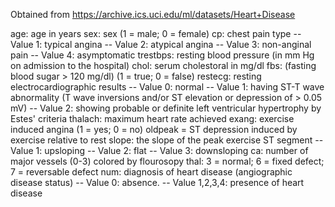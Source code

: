 Obtained from https://archive.ics.uci.edu/ml/datasets/Heart+Disease

age: age in years 
sex: sex (1 = male; 0 = female) 
cp: chest pain type 
-- Value 1: typical angina 
-- Value 2: atypical angina 
-- Value 3: non-anginal pain 
-- Value 4: asymptomatic 
trestbps: resting blood pressure (in mm Hg on admission to the hospital) 
chol: serum cholestoral in mg/dl 
fbs: (fasting blood sugar > 120 mg/dl) (1 = true; 0 = false) 
restecg: resting electrocardiographic results 
-- Value 0: normal 
-- Value 1: having ST-T wave abnormality (T wave inversions and/or ST elevation or depression of > 0.05 mV) 
-- Value 2: showing probable or definite left ventricular hypertrophy by Estes' criteria 
thalach: maximum heart rate achieved 
exang: exercise induced angina (1 = yes; 0 = no) 
oldpeak = ST depression induced by exercise relative to rest 
slope: the slope of the peak exercise ST segment 
-- Value 1: upsloping 
-- Value 2: flat 
-- Value 3: downsloping 
ca: number of major vessels (0-3) colored by flourosopy 
thal: 3 = normal; 6 = fixed defect; 7 = reversable defect 
num: diagnosis of heart disease (angiographic disease status) 
-- Value 0: absence.
-- Value 1,2,3,4: presence of heart disease